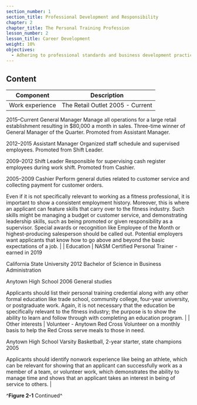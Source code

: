 ```yaml
---
section_number: 1
section_title: Professional Development and Responsibility
chapter: 2
chapter_title: The Personal Training Profession
lesson_number: 2
lesson_title: Career Development
weight: 10%
objectives:
  - Adhering to professional standards and business development practices.
---
```


## Content
| Component | Description |
|---|---|
| Work experience | The Retail Outlet 2005 - Current

2015–Current General Manager
Manage all operations for a large retail establishment resulting in $80,000 a month in sales.
Three-time winner of General Manager of the Quarter. Promoted from Assistant Manager.

2012–2015 Assistant Manager
Organized staff schedule and supervised employees. Promoted from Shift Leader.

2009–2012 Shift Leader
Responsible for supervising cash register employees during work shift. Promoted from Cashier.

2005–2009 Cashier
Perform general duties related to customer service and collecting payment for customer orders.

Even if it is not specifically relevant to working as a fitness professional, it is important to show a consistent employment history. Moreover, this is where an applicant can feature skills that carry over to the fitness industry. Such skills might be managing a budget or customer service, and demonstrating leadership skills, such as being promoted or given responsibility as a supervisor. Special awards or recognition like Employee of the Month or highest-producing salesperson should be called out. Potential employers want applicants that know how to go above and beyond the basic expectations of a job. |
| Education | NASM Certified Personal Trainer - earned in 2019

California State University 2012
Bachelor of Science in Business Administration

Anytown High School 2006
General studies

Applicants should list their personal training credential along with any other formal education like trade school, community college, four-year university, or postgraduate work. Again, it is not necessary that the education be specifically relevant to the fitness industry; the purpose is to show the ability to learn and follow through with completing an education program. |
| Other interests | Volunteer - Anytown Red Cross
Volunteer on a monthly basis to help the Red Cross serve meals to those in need.

Anytown High School
Varsity Basketball, 2-year starter, state champions 2005

Applicants should identify nonwork experience like being an athlete, which can be relevant for showing that an applicant can successfully work as a member of a team, or volunteer work, which demonstrates the ability to manage time and shows that an applicant takes an interest in being of service to others. |

^**Figure 2-1** Continued^